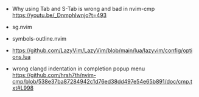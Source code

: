 * Why using Tab and S-Tab is wrong and bad in nvim-cmp
   https://youtu.be/_DnmphIwnjo?t=493

* sg.nvim

* symbols-outline.nvim

* https://github.com/LazyVim/LazyVim/blob/main/lua/lazyvim/config/options.lua

* wrong clangd indentation in completion popup menu
https://github.com/hrsh7th/nvim-cmp/blob/538e37ba87284942c1d76ed38dd497e54e65b891/doc/cmp.txt#L998
